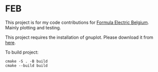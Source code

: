 # FEB
This project is for my code contributions for [Formula Electric Belgium](https://formulaelectric.be/). Mainly plotting and testing. 


This project requires the installation of gnuplot. Please download it from [here](https://sourceforge.net/projects/gnuplot/files/gnuplot/5.4.2/ ). 


To build project:
```console
cmake -S . -B build
cmake --build build
```
